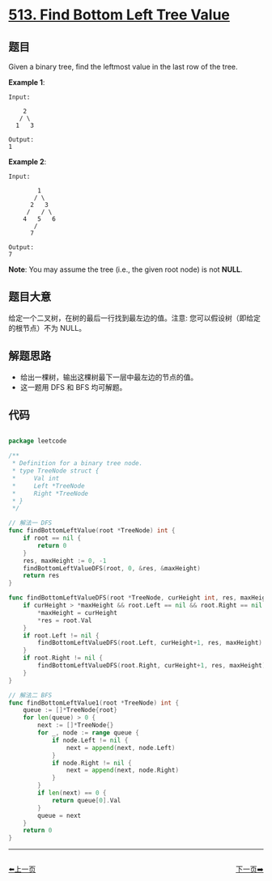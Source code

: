 # [513. Find Bottom Left Tree Value](https://leetcode.com/problems/find-bottom-left-tree-value/)


## 题目

Given a binary tree, find the leftmost value in the last row of the tree.

**Example 1**:

    Input:
    
        2
       / \
      1   3
    
    Output:
    1

**Example 2**:

    Input:
    
            1
           / \
          2   3
         /   / \
        4   5   6
           /
          7
    
    Output:
    7

**Note**: You may assume the tree (i.e., the given root node) is not **NULL**.


## 题目大意

给定一个二叉树，在树的最后一行找到最左边的值。注意: 您可以假设树（即给定的根节点）不为 NULL。






## 解题思路


- 给出一棵树，输出这棵树最下一层中最左边的节点的值。
- 这一题用 DFS 和 BFS 均可解题。


## 代码

```go

package leetcode

/**
 * Definition for a binary tree node.
 * type TreeNode struct {
 *     Val int
 *     Left *TreeNode
 *     Right *TreeNode
 * }
 */

// 解法一 DFS
func findBottomLeftValue(root *TreeNode) int {
	if root == nil {
		return 0
	}
	res, maxHeight := 0, -1
	findBottomLeftValueDFS(root, 0, &res, &maxHeight)
	return res
}

func findBottomLeftValueDFS(root *TreeNode, curHeight int, res, maxHeight *int) {
	if curHeight > *maxHeight && root.Left == nil && root.Right == nil {
		*maxHeight = curHeight
		*res = root.Val
	}
	if root.Left != nil {
		findBottomLeftValueDFS(root.Left, curHeight+1, res, maxHeight)
	}
	if root.Right != nil {
		findBottomLeftValueDFS(root.Right, curHeight+1, res, maxHeight)
	}
}

// 解法二 BFS
func findBottomLeftValue1(root *TreeNode) int {
	queue := []*TreeNode{root}
	for len(queue) > 0 {
		next := []*TreeNode{}
		for _, node := range queue {
			if node.Left != nil {
				next = append(next, node.Left)
			}
			if node.Right != nil {
				next = append(next, node.Right)
			}
		}
		if len(next) == 0 {
			return queue[0].Val
		}
		queue = next
	}
	return 0
}

```


----------------------------------------------
<div style="display: flex;justify-content: space-between;align-items: center;">
<p><a href="https://books.halfrost.com/leetcode/ChapterFour/0509.Fibonacci-Number/">⬅️上一页</a></p>
<p><a href="https://books.halfrost.com/leetcode/ChapterFour/0515.Find-Largest-Value-in-Each-Tree-Row/">下一页➡️</a></p>
</div>
